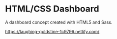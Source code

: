 # HTML/CSS Dashboard

A dashboard concept created with HTML5 and Sass.

https://laughing-goldstine-1c9796.netlify.com/
